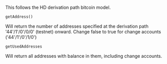 This follows the HD derivation path bitcoin model.

```getAddress()```

Will return the number of addresses specified at the derivation path '44\'/1\'/0\'/0/0' (testnet) onward. Change false to true for change accounts ('44\'/1\'/0\'/1/0')

```getUsedAddresses```

Will return all addresses with balance in them, including change accounts.
